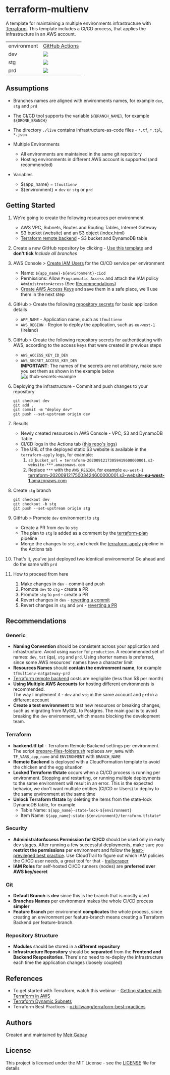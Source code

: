 # terraform-multienv

A template for maintaining a multiple environments infrastructure with [Terraform](https://www.terraform.io/). This template includes a CI/CD process, that applies the infrastructure in an AWS account.

<table>
   <tr>
      <td>environment</td>
      <td><a href="https://github.com/unfor19/terraform-multienv/blob/dev/.github/workflows/pipeline.yml">GitHub Actions</a></td>
   </tr>
   <tr>
      <td>dev</td>
      <td><a href="https://github.com/unfor19/terraform-multienv/actions?query=workflow%3Apipeline"><img src="https://github.com/unfor19/terraform-multienv/workflows/pipeline/badge.svg?branch=dev" /></a></td>
   </tr>
   <tr>
      <td>stg</td>
      <td><a href="https://github.com/unfor19/terraform-multienv/actions?query=workflow%3Apipeline"><img src="https://github.com/unfor19/terraform-multienv/workflows/pipeline/badge.svg?branch=stg" /></a></td>    
   </tr>
   <tr>
      <td>prd</td>
      <td><a href="https://github.com/unfor19/terraform-multienv/actions?query=workflow%3Apipeline"><img src="https://github.com/unfor19/terraform-multienv/workflows/pipeline/badge.svg?branch=prd" /></a></td>
   </tr>
</table>

## Assumptions

- Branches names are aligned with environments names, for example `dev`, `stg` and `prd`
- The CI/CD tool supports the variable `${BRANCH_NAME}`, for example `${DRONE_BRANCH}`
- The directory `./live` contains infrastructure-as-code files - `*.tf`, `*.tpl`, `*.json`

- Multiple Environments

  - All environments are maintained in the same git repository
  - Hosting environments in different AWS account is supported (and recommended)

- Variables

  - \${app_name} = `tfmultienv`
  - \${environment} = `dev` or `stg` or `prd`

## Getting Started

1. We're going to create the following resources per environment
   - AWS VPC, Subnets, Routes and Routing Tables, Internet Gateway
   - S3 bucket (website) and an S3 object (index.html)
   - [Terraform remote backend](https://www.terraform.io/docs/backends/types/s3.html) - S3 bucket and DynamoDB table
1. Create a new GitHub repository by clicking - [Use this template](https://github.com/unfor19/terraform-multienv/generate) and **don't tick** _Include all branches_
1. AWS Console > [Create IAM Users](https://docs.aws.amazon.com/IAM/latest/UserGuide/id_users_create.html#id_users_create_console) for the CI/CD service per environment
   - Name: `${app_name}-${environment}-cicd`
   - Permissions: Allow `Programmatic Access` and attach the IAM policy `AdministratorAccess` (See [Recommendations](https://github.com/unfor19/terraform-multienv#security))
   - [Create AWS Access Keys](https://docs.aws.amazon.com/IAM/latest/UserGuide/id_credentials_access-keys.html#Using_CreateAccessKey) and save them in a safe place, we'll use them in the next step
1. GitHub > Create the following [repository secrets](https://docs.github.com/en/actions/configuring-and-managing-workflows/creating-and-storing-encrypted-secrets#creating-encrypted-secrets-for-a-repository) for basic application details

   - `APP_NAME` - Application name, such as `tfmultienv`
   - `AWS_REGION` - Region to deploy the application, such as `eu-west-1` (Ireland)

1. GitHub > Create the following repository secrets for authenticating with AWS, according to the access keys that were created in previous steps

   - `AWS_ACCESS_KEY_ID_DEV`
   - `AWS_SECRET_ACCESS_KEY_DEV`
     <br>**IMPORTANT**: The names of the secrets are not arbitrary, make sure you set them as shown in the example below
     ![github-secrets-example](https://unfor19-tfmultienv.s3-eu-west-1.amazonaws.com/assets/github-secrets-example.png)

1. Deploying the infrastructure - Commit and push changes to your repository

   ```
   git checkout dev
   git add .
   git commit -m "deploy dev"
   git push --set-upstream origin dev
   ```

1. Results

   - Newly created resources in AWS Console - VPC, S3 and DynamoDB Table
   - CI/CD logs in the Actions tab ([this repo's logs](https://github.com/unfor19/terraform-multienv/actions))
   - The URL of the deployed static S3 website is available in the `terraform-apply` logs, for example:
     1. `s3_bucket_url = terraform-20200912173059419600000001.s3-website-***.amazonaws.com`
     1. Replace `***` with the `AWS_REGION`, for example `eu-west-1`
        <br>[terraform-20200912175003424600000001.s3-website-**eu-west-1**.amazonaws.com](http://terraform-20200912173059419600000001.s3-website-eu-west-1.amazonaws.com)

1. Create `stg` branch

   ```
   git checkout dev
   git checkout -b stg
   git push --set-upstream origin stg
   ```

1. GitHub > Promote `dev` environment to `stg`

   - Create a PR from `dev` to `stg`
   - The plan to `stg` is added as a comment by the [terraform-plan](https://github.com/unfor19/terraform-multienv/blob/dev/.github/workflows/terraform-plan.yml) pipeline
   - Merge the changes to `stg`, and check the [terraform-apply](https://github.com/unfor19/terraform-multienv/blob/dev/.github/workflows/terraform-apply.yml) pipeline in the Actions tab

1. That's it, you've just deployed two identical environments! Go ahead and do the same with `prd`

1. How to proceed from here
   1. Make changes in `dev` - commit and push
   1. Promote `dev` to `stg` - create a PR
   1. Promote `stg` to `prd` - create a PR
   1. Revert changes in `dev` - [reverting a commit](https://git-scm.com/docs/git-revert.html)
   1. Revert changes in `stg` and `prd` - [reverting a PR](https://docs.github.com/en/github/collaborating-with-issues-and-pull-requests/reverting-a-pull-request#reverting-a-pull-request)

## Recommendations

### Generic

- **Naming Convention** should be consistent across your application and infrastructure. Avoid using `master` for `production`. A recommended set of names: `dev`, `tst` (qa), `stg` and `prd`. Using shorter names is preferred, since some AWS resources' names have a character limit
- **Resources Names** should **contain the environment name**, for example `tfmultienv-natgateway-prd`
- [Terraform remote backend](https://www.terraform.io/docs/backends/types/s3.html) costs are negligible (less than 5\$ per month)
- **Using Multiple AWS Accounts** for hosting different environments is recommended.<br>The way I implement it - `dev` and `stg` in the same account and `prd` in a different account
- **Create a test environment** to test new resources or breaking changes, such as migrating from MySQL to Postgres. The main goal is to avoid breaking the `dev` environment, which means blocking the development team.

### Terraform

- **backend.tf.tpl** - Terraform Remote Backend settings per environment. The script [prepare-files-folders.sh](./scripts/prepare-files-folders.sh) replaces `APP_NAME` with `TF_VARS_app_name` and `ENVIRONMENT` with `BRANCH_NAME`
- **Remote Backend** is deployed with a CloudFormation template to avoid the chicken and the egg situation
- **Locked Terraform tfstate** occurs when a CI/CD process is running per environment. Stopping and restarting, or running multiple deployments to the same environment will result in an error. This is the expected behavior, we don't want multiple entities (CI/CD or Users) to deploy to the same environment at the same time
- **Unlock Terraform tfstate** by deleting the items from the state-lock DynamoDB table, for example
  - Table Name: `${app_name}-state-lock-${environment}`
  - Item Name: `${app_name}-state-${environment}/terraform.tfstate*`

### Security

- **AdministratorAccess Permission for CI/CD** should be used only in early dev stages. After running a few successful deployments, make sure you **restrict the permissions** per environment and follow the [least-previleged best practice](https://docs.aws.amazon.com/IAM/latest/UserGuide/best-practices.html#grant-least-privilege). Use CloudTrail to figure out which IAM policies the CI/CD user needs, a great tool for that - [trailscraper](https://github.com/flosell/trailscraper)
- **IAM Roles** for self-hosted CI/CD runners (nodes) are **preferred over AWS key/secret**

### Git

- **Default Branch** is **dev** since this is the branch that is mostly used
- **Branches Names** per environment makes the whole CI/CD process **simpler**
- **Feature Branch** per environment **complicates** the whole process, since creating an environment per feature-branch means creating a Terraform Backend per feature-branch.

### Repository Structure

- **Modules** should be stored in a **different repository**
- **Infrastructure Repository** should be **separated** from the **Frontend and Backend Respositories**. There's no need to re-deploy the infrastructure each time the application changes (loosely coupled)

## References

- To get started with Terraform, watch this webinar - [Getting started with Terraform in AWS
  ](https://www.youtube.com/watch?v=cBDmoC7QonA)
- [Terraform Dynamic Subnets](https://dev.to/prodopsio/terraform-aws-dynamic-subnets-2cgo)
- Terraform Best Practices - [ozbillwang/terraform-best-practices](https://github.com/ozbillwang/terraform-best-practices)

## Authors

Created and maintained by [Meir Gabay](https://github.com/unfor19)

## License

This project is licensed under the MIT License - see the [LICENSE](https://github.com/unfor19/terraform-multienv/blob/master/LICENSE) file for details
